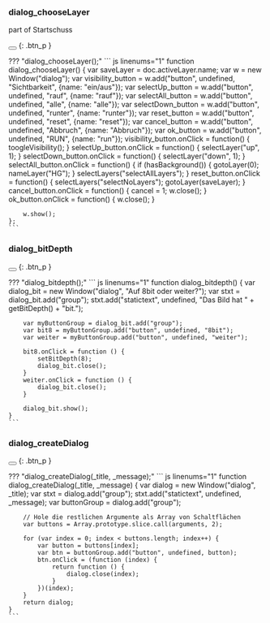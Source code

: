 ### dialog_chooseLayer
part of Startschuss

<button class="btn" data-clipboard-text="dialog_chooseLayer();"></button>
{: .btn_p }

??? "dialog_chooseLayer();"
    ``` js linenums="1"
    function  dialog_chooseLayer() {
        var saveLayer = doc.activeLayer.name;
        var w = new Window("dialog");
        var visibility_button = w.add("button", undefined, "Sichtbarkeit", {name: "ein/aus"});
        var selectUp_button = w.add("button", undefined, "rauf", {name: "rauf"});
        var selectAll_button = w.add("button", undefined, "alle", {name: "alle"});
        var selectDown_button = w.add("button", undefined, "runter", {name: "runter"});
        var reset_button = w.add("button", undefined, "reset", {name: "reset"});
        var cancel_button = w.add("button", undefined, "Abbruch", {name: "Abbruch"});
        var ok_button = w.add("button", undefined, "RUN", {name: "run"});
        visibility_button.onClick = function() {
            toogleVisibility();
        }
        selectUp_button.onClick = function() {
            selectLayer("up", 1);
        }
        selectDown_button.onClick = function() {
            selectLayer("down", 1);
        }
        selectAll_button.onClick = function() {
            if (hasBackground()) {
                gotoLayer(0);
                nameLayer("HG");
            }
            selectLayers("selectAllLayers");
        }
        reset_button.onClick = function() {
            selectLayers("selectNoLayers");
            gotoLayer(saveLayer);
        }
        cancel_button.onClick = function() {
            cancel = 1;
            w.close();
        }
        ok_button.onClick = function() {
            w.close();
        }
    
        w.show();
    };
    ```

[](file:///Users/adrians/Arbeit/GitHub/SimonScript/source/_functions/dialog/dialog_chooseLayer.js)

### dialog_bitDepth

<button class="btn" data-clipboard-text="dialog_bitdepth();"></button>
{: .btn_p }

??? "dialog_bitdepth();"
    ``` js linenums="1"
    function dialog_bitdepth() {
        var dialog_bit = new Window("dialog", "Auf 8bit oder weiter?");
        var stxt = dialog_bit.add("group");
        stxt.add("statictext", undefined, "Das Bild hat " + getBitDepth() + "bit.");
    
        var myButtonGroup = dialog_bit.add("group");
        var bit8 = myButtonGroup.add("button", undefined, "8bit");
        var weiter = myButtonGroup.add("button", undefined, "weiter");
    
        bit8.onClick = function () {
            setBitDepth(8);
            dialog_bit.close();
        }
        weiter.onClick = function () {
            dialog_bit.close();
        }
    
        dialog_bit.show();
    }
    ```

[](file:///Users/adrians/Arbeit/GitHub/SimonScript/source/_functions/dialog/dialog_bitDepth.js)


### dialog_createDialog

<button class="btn" data-clipboard-text="dialog_createDialog(_title, _message);"></button>
{: .btn_p }

??? "dialog_createDialog(_title, _message);"
    ``` js linenums="1"
    function dialog_createDialog(_title, _message) {
        var dialog = new Window("dialog", _title);
        var stxt = dialog.add("group");
        stxt.add("statictext", undefined, _message);
        var buttonGroup = dialog.add("group");
    
        // Hole die restlichen Argumente als Array von Schaltflächen
        var buttons = Array.prototype.slice.call(arguments, 2);
    
        for (var index = 0; index < buttons.length; index++) {
            var button = buttons[index];
            var btn = buttonGroup.add("button", undefined, button);
            btn.onClick = (function (index) {
                return function () {
                    dialog.close(index);
                }
            })(index);
        }
        return dialog;
    }
    ```

[](file:///Users/adrians/Arbeit/GitHub/SimonScript/source/_functions/dialog/dialog_createDialog.js)

